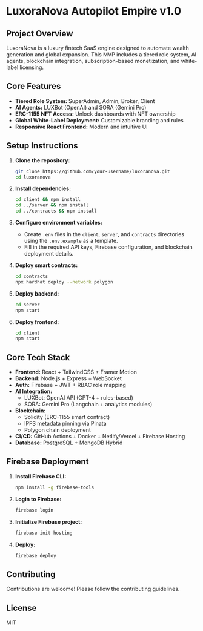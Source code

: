 # LuxoraNova Autopilot Empire v1.0

## Project Overview
LuxoraNova is a luxury fintech SaaS engine designed to automate wealth generation and global expansion. This MVP includes a tiered role system, AI agents, blockchain integration, subscription-based monetization, and white-label licensing.

## Core Features
- **Tiered Role System:** SuperAdmin, Admin, Broker, Client
- **AI Agents:** LUXBot (OpenAI) and SORA (Gemini Pro)
- **ERC-1155 NFT Access:** Unlock dashboards with NFT ownership
- **Global White-Label Deployment:** Customizable branding and rules
- **Responsive React Frontend:** Modern and intuitive UI

## Setup Instructions
1.  **Clone the repository:**
    ```bash
    git clone https://github.com/your-username/luxoranova.git
    cd luxoranova
    ```
2.  **Install dependencies:**
    ```bash
    cd client && npm install
    cd ../server && npm install
    cd ../contracts && npm install
    ```
3.  **Configure environment variables:**
    -   Create `.env` files in the `client`, `server`, and `contracts` directories using the `.env.example` as a template.
    -   Fill in the required API keys, Firebase configuration, and blockchain deployment details.

4.  **Deploy smart contracts:**
    ```bash
    cd contracts
    npx hardhat deploy --network polygon
    ```

5.  **Deploy backend:**
    ```bash
    cd server
    npm start
    ```

6.  **Deploy frontend:**
    ```bash
    cd client
    npm start
    ```

## Core Tech Stack
- **Frontend:** React + TailwindCSS + Framer Motion
- **Backend:** Node.js + Express + WebSocket
- **Auth:** Firebase + JWT + RBAC role mapping
- **AI Integration:**
  - LUXBot: OpenAI API (GPT-4 + rules-based)
  - SORA: Gemini Pro (Langchain + analytics modules)
- **Blockchain:**
  - Solidity (ERC-1155 smart contract)
  - IPFS metadata pinning via Pinata
  - Polygon chain deployment
- **CI/CD:** GitHub Actions + Docker + Netlify/Vercel + Firebase Hosting
- **Database:** PostgreSQL + MongoDB Hybrid

## Firebase Deployment
1.  **Install Firebase CLI:**
    ```bash
    npm install -g firebase-tools
    ```
2.  **Login to Firebase:**
    ```bash
    firebase login
    ```
3.  **Initialize Firebase project:**
    ```bash
    firebase init hosting
    ```
4.  **Deploy:**
    ```bash
    firebase deploy
    ```

## Contributing
Contributions are welcome! Please follow the contributing guidelines.

## License
MIT
